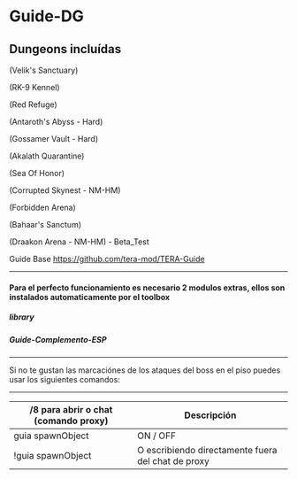 Guide-DG
======

## Dungeons incluídas

(Velik's Sanctuary)

(RK-9 Kennel)

(Red Refuge)

(Antaroth's Abyss - Hard)

(Gossamer Vault - Hard)

(Akalath Quarantine)

(Sea Of Honor)

(Corrupted Skynest - NM-HM)

(Forbidden Arena)

(Bahaar's Sanctum)

(Draakon Arena - NM-HM) -  Beta_Test

Guide Base https://github.com/tera-mod/TERA-Guide

----

####  Para el perfecto funcionamiento es necesario 2 modulos extras, ellos son instalados automaticamente por el toolbox
#####  library
#####  Guide-Complemento-ESP

------
Si no te gustan las marcaciónes de los ataques del boss en el piso puedes usar los siguientes comandos:




------

/8 para abrir o chat (comando proxy) | Descripción
--- | ---
guia spawnObject | ON / OFF
!guia spawnObject  | O escribiendo directamente fuera del chat de proxy
